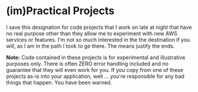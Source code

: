 # (im)Practical Projects
I save this designation for code projects that I work on late at night that have no real purpose other than they allow me to experiment with new AWS services or features. I'm not so much interested in the the destination if you will, as I am in the path I took to ge there. The means justify the ends.

__Note:__ Code contained in these projects is for experimental and illustrative purposes only. There is often ZERO error handling included and no guarantee that they will even work for you. If you copy from one of these projects as-is into your application, well ... you're responsible for any bad things that happen. You have been warned.
